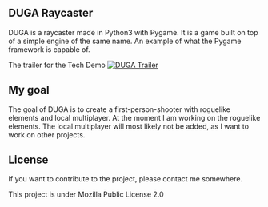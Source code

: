 ## DUGA Raycaster

DUGA is a raycaster made in Python3 with Pygame. It is a game built on top of a simple engine of the same name. An example of what the Pygame framework is capable of.

The trailer for the Tech Demo
[![DUGA Trailer](http://i3.ytimg.com/vi/By_cbsacvTM/maxresdefault.jpg)](https://www.youtube.com/watch?v=Ai0-Cr_RElo)

## My goal

The goal of DUGA is to create a first-person-shooter with roguelike elements and local multiplayer. At the moment I am working on the roguelike elements.
The local multiplayer will most likely not be added, as I want to work on other projects.



## License

If you want to contribute to the project, please contact me somewhere.

This project is under Mozilla Public License 2.0